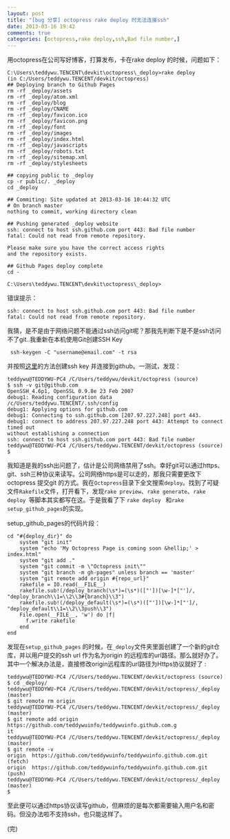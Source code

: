 ```yaml
---
layout: post
title: "[bug 分享] octopress rake deploy 时无法连接ssh"
date: 2013-03-16 19:42
comments: true
categories: [octopress,rake deploy,ssh,Bad file number,]
---
```


用octopress在公司写好博客，打算发布，卡在rake deploy 的时候，问题如下：
<!-- more -->
	C:\Users\teddywu.TENCENT\devkit\octopress\_deploy>rake deploy
	(in C:/Users/teddywu.TENCENT/devkit/octopress)
	## Deploying branch to Github Pages
	rm -rf _deploy/assets
	rm -rf _deploy/atom.xml
	rm -rf _deploy/blog
	rm -rf _deploy/CNAME
	rm -rf _deploy/favicon.ico
	rm -rf _deploy/favicon.png
	rm -rf _deploy/font
	rm -rf _deploy/images
	rm -rf _deploy/index.html
	rm -rf _deploy/javascripts
	rm -rf _deploy/robots.txt
	rm -rf _deploy/sitemap.xml
	rm -rf _deploy/stylesheets

	## copying public to _deploy
	cp -r public/. _deploy
	cd _deploy

	## Commiting: Site updated at 2013-03-16 10:44:32 UTC
	# On branch master
	nothing to commit, working directory clean

	## Pushing generated _deploy website
	ssh: connect to host ssh.github.com port 443: Bad file number
	fatal: Could not read from remote repository.

	Please make sure you have the correct access rights
	and the repository exists.

	## Github Pages deploy complete
	cd -

	C:\Users\teddywu.TENCENT\devkit\octopress\_deploy>


错误提示：

	ssh: connect to host ssh.github.com port 443: Bad file number
	fatal: Could not read from remote repository.

我猜，是不是由于网络问题不能通过ssh访问git呢？那我先判断下是不是ssh访问不了git..我重新在本机使用Git创建SSH Key

     ssh-keygen -C "username@email.com" -t rsa

并按照[这里](http://www.cnblogs.com/javac/archive/2012/07/31/2617432.html "创建ssh key")的方法创建ssh key 并连接到github。一测试，发现：

	teddywu@TEDDYWU-PC4 /C/Users/teddywu/devkit/octopress (source)
	$ ssh -v git@github.com
	OpenSSH_4.6p1, OpenSSL 0.9.8e 23 Feb 2007
	debug1: Reading configuration data /c/Users/teddywu.TENCENT/.ssh/config
	debug1: Applying options for github.com
	debug1: Connecting to ssh.github.com [207.97.227.248] port 443.
	debug1: connect to address 207.97.227.248 port 443: Attempt to connect timed out
	without establishing a connection
	ssh: connect to host ssh.github.com port 443: Bad file number
	teddywu@TEDDYWU-PC4 /C/Users/teddywu.TENCENT/devkit/octopress (source)
	$

我知道是我的ssh出问题了，估计是公司网络禁用了ssh。幸好git可以通过https、git、ssh三种协议来读写。公司网络https是可以走的，那我只需要更改下octopress 提交git 的方式。我在`Octopress`目录下全文搜索`deploy`。找到了可疑文件`Rakefile`文件，打开看下，发现`rake preview`、`rake generate`、`rake deploy `等脚本其实都写在这。于是我看了下 `rake deploy ` 和`rake  setup_github_pages`的实现。

setup_github_pages的代码片段：

	cd "#{deploy_dir}" do
	    system "git init"
	    system "echo 'My Octopress Page is coming soon &hellip;' > index.html"
	    system "git add ."
	    system "git commit -m \"Octopress init\""
	    system "git branch -m gh-pages" unless branch == 'master'
	    system "git remote add origin #{repo_url}"
	    rakefile = IO.read(__FILE__)
	    rakefile.sub!(/deploy_branch(\s*)=(\s*)(["'])[\w-]*["']/, "deploy_branch\\1=\\2\\3#{branch}\\3")
	    rakefile.sub!(/deploy_default(\s*)=(\s*)(["'])[\w-]*["']/, "deploy_default\\1=\\2\\3push\\3")
	    File.open(__FILE__, 'w') do |f|
	      f.write rakefile
	    end
	end

发现在`setup_github_pages` 的时候，在`_deploy`文件夹里面创建了一个新的git仓库，并以用户提交的ssh url 作为名为origin 的远程库的url路径。那么就好办了。其中一个解决办法是，直接修改origin远程库的url路径为Https协议就好了 :

	teddywu@TEDDYWU-PC4 /C/Users/teddywu.TENCENT/devkit/octopress (source)
	$ cd _deploy/
	teddywu@TEDDYWU-PC4 /C/Users/teddywu.TENCENT/devkit/octopress/_deploy (master)
	$ git remote rm origin
	teddywu@TEDDYWU-PC4 /C/Users/teddywu.TENCENT/devkit/octopress/_deploy (master)
	$ git remote add origin https://github.com/teddywuinfo/teddywuinfo.github.com.g
	it
	teddywu@TEDDYWU-PC4 /C/Users/teddywu.TENCENT/devkit/octopress/_deploy (master)
	$ git remote -v
	origin  https://github.com/teddywuinfo/teddywuinfo.github.com.git (fetch)
	origin  https://github.com/teddywuinfo/teddywuinfo.github.com.git (push)
	teddywu@TEDDYWU-PC4 /C/Users/teddywu.TENCENT/devkit/octopress/_deploy (master)
	$

至此便可以通过https协议读写github，但麻烦的是每次都需要输入用户名和密码。但没办法啦不支持ssh，也只能这样了。

(完)
